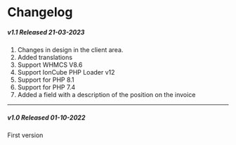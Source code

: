 # Changelog

##### v1.1 Released 21-03-2023

1. Changes in design in the client area.
2. Added translations
3. Support WHMCS V8.6
4. Support IonCube PHP Loader v12
5. Support for PHP 8.1
6. Support for PHP 7.4
7. Added a field with a description of the position on the invoice

- - - - - -

##### v1.0 Released 01-10-2022

First version